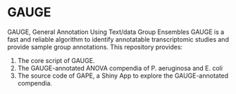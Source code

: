 # GAUGE
GAUGE, General Annotation Using Text/data Group Ensembles
GAUGE is a fast and reliable algorithm to identify annotatable transcriptomic studies and provide sample group annotations.
This repository provides:
1. The core script of GAUGE.
2. The GAUGE-annotated ANOVA compendia of P. aeruginosa and E. coli
3. The source code of GAPE, a Shiny App to explore the GAUGE-annotated compendia.

